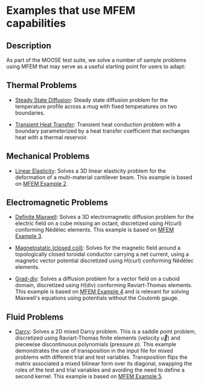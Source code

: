# Examples that use MFEM capabilities

## Description

As part of the MOOSE test suite, we solve a number of sample problems using MFEM
that may serve as a useful starting point for users to adapt:

## Thermal Problems

- [Steady State Diffusion](syntax/MFEM/SteadyStateDiffusion.md): Steady state diffusion problem
  for the temperature profile across a mug with fixed temperatures on two boundaries.

- [Transient Heat Transfer](syntax/MFEM/HeatTransfer.md): Transient heat conduction
  problem with a boundary parameterized by a heat transfer coefficient that exchanges
  heat with a thermal reservoir.

## Mechanical Problems

- [Linear Elasticity](syntax/MFEM/LinearElasticity.md): Solves a 3D linear elasticity
  problem for the deformation of a multi-material cantilever beam. This example
  is based on [MFEM Example 2](https://mfem.org/examples/#ex2).

## Electromagnetic Problems

- [Definite Maxwell](syntax/MFEM/DefiniteMaxwell.md): Solves a 3D electromagnetic
  diffusion problem for the electric field on a cube missing an octant, discretized
  using $H(\mathrm{curl})$ conforming Nédélec elements. This example is based on
  [MFEM Example 3](https://mfem.org/examples/#ex3).

- [Magnetostatic (closed coil)](syntax/MFEM/ClosedCoilMagnetostatic.md): Solves for the magnetic
  field around a topologically closed toroidal conductor carrying a net current, using a magnetic
  vector potential discretized using $H(\mathrm{curl})$ conforming Nédélec elements.

- [Grad-div](syntax/MFEM/Grad-Div.md): Solves a diffusion problem for a vector field
  on a cuboid domain, discretized using $H(\mathrm{div})$ conforming Raviart-Thomas
  elements. This example is based on [MFEM Example 4](https://mfem.org/examples/#ex4) and
  is relevant for solving Maxwell's equations using potentials without the Coulomb gauge.

## Fluid Problems

- [Darcy](syntax/MFEM/Darcy.md): Solves a 2D mixed Darcy problem. This is a saddle point
  problem, discretized using Raviart-Thomas finite elements (velocity $\vec u$) and
  piecewise discontinuous polynomials (pressure $p$). This example demonstrates the use of
  transposition in the input file for mixed problems with different trial and test variables.
  Transposition flips the matrix associated a mixed bilinear form over its diagonal, swapping
  the roles of the test and trial variables and avoiding the need to define a second kernel.
  This example is based on [MFEM Example 5](https://mfem.org/examples/#ex5).
